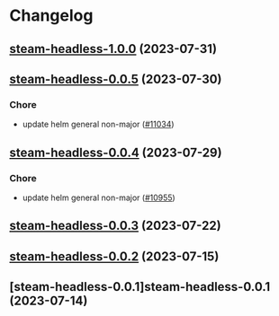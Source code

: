 # Changelog




## [steam-headless-1.0.0](https://github.com/truecharts/charts/compare/steam-headless-0.0.5...steam-headless-1.0.0) (2023-07-31)




## [steam-headless-0.0.5](https://github.com/truecharts/charts/compare/steam-headless-0.0.4...steam-headless-0.0.5) (2023-07-30)

### Chore

- update helm general non-major ([#11034](https://github.com/truecharts/charts/issues/11034))
  
  


## [steam-headless-0.0.4](https://github.com/truecharts/charts/compare/steam-headless-0.0.3...steam-headless-0.0.4) (2023-07-29)

### Chore

- update helm general non-major ([#10955](https://github.com/truecharts/charts/issues/10955))
  
  


## [steam-headless-0.0.3](https://github.com/truecharts/charts/compare/steam-headless-0.0.2...steam-headless-0.0.3) (2023-07-22)




## [steam-headless-0.0.2](https://github.com/truecharts/charts/compare/steam-headless-0.0.1...steam-headless-0.0.2) (2023-07-15)




## [steam-headless-0.0.1]steam-headless-0.0.1 (2023-07-14)

